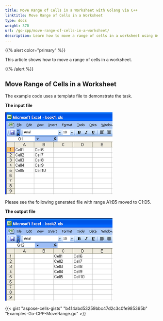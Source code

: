 ```yaml
---
title: Move Range of Cells in a Worksheet with Golang via C++
linktitle: Move Range of Cells in a Worksheet
type: docs
weight: 370
url: /go-cpp/move-range-of-cells-in-a-worksheet/
description: Learn how to move a range of cells in a worksheet using Aspose.Cells with Golang via C++.
---
```


{{% alert color="primary" %}}

This article shows how to move a range of cells in a worksheet.

{{% /alert %}}

## **Move Range of Cells in a Worksheet**
The example code uses a template file to demonstrate the task.

**The input file**

![todo:image_alt_text](move-range-of-cells-in-a-worksheet_1.png)

Please see the following generated file with range A1:B5 moved to C1:D5.

**The output file**

![todo:image_alt_text](move-range-of-cells-in-a-worksheet_2.png)

{{< gist "aspose-cells-gists" "b414abd53259bbc47d2c3c0fe985395b" "Examples-Go-CPP-MoveRange.go" >}}